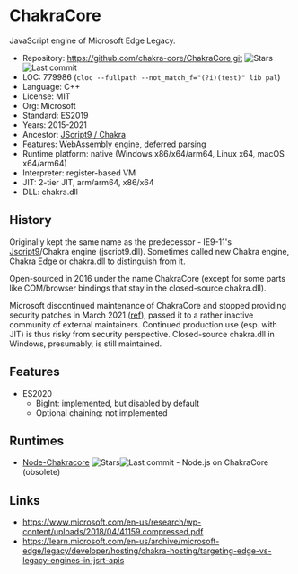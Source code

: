 # ChakraCore

JavaScript engine of Microsoft Edge Legacy.

* Repository:       https://github.com/chakra-core/ChakraCore.git <span class="shields"><img src="https://img.shields.io/github/stars/chakra-core/ChakraCore?label=&style=flat-square" alt="Stars" title="Stars"><img src="https://img.shields.io/github/last-commit/chakra-core/ChakraCore?label=&style=flat-square" alt="Last commit" title="Last commit"></span>
* LOC:              779986 (`cloc --fullpath --not_match_f="(?i)(test)" lib pal`)
* Language:         C++
* License:          MIT
* Org:              Microsoft
* Standard:         ES2019
* Years:            2015-2021
* Ancestor:         [JScript9 / Chakra](jscript9.md)
* Features:         WebAssembly engine, deferred parsing
* Runtime platform: native (Windows x86/x64/arm64, Linux x64, macOS x64/arm64)
* Interpreter:      register-based VM
* JIT:              2-tier JIT, arm/arm64, x86/x64
* DLL:              chakra.dll

## History

Originally kept the same name as the predecessor - IE9-11's [Jscript9](jscript9.md)/Chakra engine (jscript9.dll).
Sometimes called new Chakra engine, Chakra Edge or chakra.dll to distinguish from it.

Open-sourced in 2016 under the name ChakraCore (except for some parts like
COM/browser bindings that stay in the closed-source chakra.dll).

Microsoft discontinued maintenance of ChakraCore and stopped providing security patches
in March 2021 ([ref](https://github.com/chakra-core/ChakraCore/issues/6384)),
passed it to a rather inactive community of external maintainers.
Continued production use (esp. with JIT) is thus risky from security perspective.
Closed-source chakra.dll in Windows, presumably, is still maintained.

## Features

* ES2020
  * BigInt: implemented, but disabled by default
  * Optional chaining: not implemented

## Runtimes

* [Node-Chakracore](https://github.com/nodejs/node-chakracore) <span class="shields"><img src="https://img.shields.io/github/stars/nodejs/node-chakracore?label=&style=flat-square" alt="Stars" title="Stars"><img src="https://img.shields.io/github/last-commit/nodejs/node-chakracore?label=&style=flat-square" alt="Last commit" title="Last commit"></span> - Node.js on ChakraCore (obsolete)

## Links

* https://www.microsoft.com/en-us/research/wp-content/uploads/2018/04/41159.compressed.pdf
* https://learn.microsoft.com/en-us/archive/microsoft-edge/legacy/developer/hosting/chakra-hosting/targeting-edge-vs-legacy-engines-in-jsrt-apis

